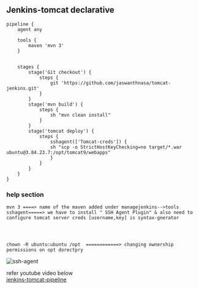 
## Jenkins-tomcat declarative


```
pipeline {
    agent any
    
    tools {
        maven 'mvn 3'
    }
    

    stages {
        stage('Git checkout') {
            steps {
                git 'https://github.com/jaswanthnasa/tomcat-jenkins.git'
            }
        }
        stage('mvn build') {
            steps {
                sh "mvn clean install"
            }
        }
        stage('tomcat deploy') {
            steps {
                sshagent(['Tomcat-creds']) {
                sh "scp -o StrictHostKeyChecking=no target/*.war ubuntu@3.84.23.7:/opt/tomcat9/webapps"
                }
            }
        }
    }
}

```

### help section
```
mvn 3 ====> name of the maven added under managejenkins-->tools
sshagent=====> we have to install " SSH Agent Plugin" & also need to configure tomcat server creds [username,key] is syntax-gnerator




chown -R ubuntu:ubuntu /opt  ============> changing ownership permissions on opt dorectpry

```
![ssh-agent](https://github.com/jaswanthnasa/Jaswanth-DevOps-Documentations/assets/92042814/2aacc7c8-af52-47e5-8334-44099a0152d2)

refer youtube video below  <br/> 
[jenkins-tomcat-pipeline](https://www.youtube.com/watch?v=G_UCeeb5EPc&t=519s)



